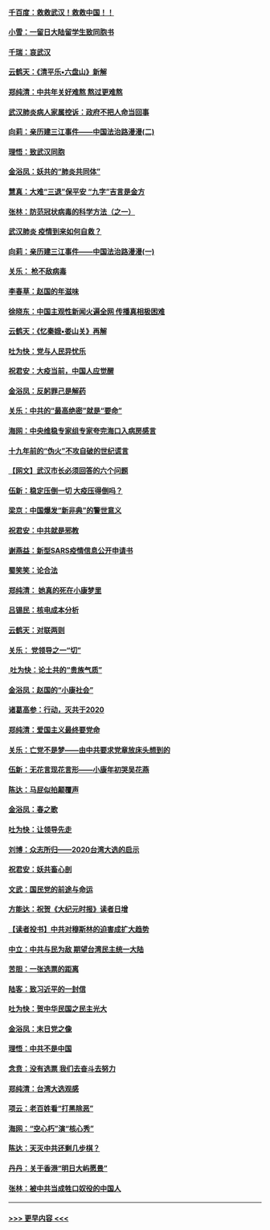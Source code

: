 #### [千百度：救救武汉！救救中国！！](../pages/nsc993/n11836145.md?t=02011411) 
#### [小雪：一留日大陆留学生致同胞书](../pages/nsc993/n11834624.md?t=02011411) 
#### [千瑞：哀武汉](../pages/nsc993/n11833647.md?t=02011411) 
#### [云鹤天：《清平乐▪六盘山》新解](../pages/nsc993/n11833611.md?t=02011411) 
#### [郑纯清：中共年关好难熬 熬过更难熬](../pages/nsc993/n11833489.md?t=02011411) 
#### [武汉肺炎病人家属控诉：政府不把人命当回事](../pages/nsc993/n11833205.md?t=02011411) 
#### [向莉：亲历建三江事件——中国法治路漫漫(二)](../pages/nsc993/n11829102.md?t=02011411) 
#### [理悟：致武汉同胞](../pages/nsc993/n11831522.md?t=02011411) 
#### [金浴凤：妖共的“肺炎共同体”](../pages/nsc993/n11829448.md?t=02011411) 
#### [慧真：大难“三退”保平安 “九字”吉言是金方](../pages/nsc993/n11829501.md?t=02011411) 
#### [张林：防范冠状病毒的科学方法（之一）](../pages/nsc993/n11828618.md?t=02011411) 
#### [武汉肺炎 疫情到来如何自救？](../pages/nsc993/n11827632.md?t=02011411) 
#### [向莉：亲历建三江事件——中国法治路漫漫(一)](../pages/nsc993/n11827190.md?t=02011411) 
#### [关乐： 枪不敌病毒](../pages/nsc993/n11826746.md?t=02011411) 
#### [李春草：赵国的年滋味](../pages/nsc993/n11826321.md?t=02011411) 
#### [徐晓东：中国主观性新闻火遍全网 传播真相极困难](../pages/nsc993/n11826508.md?t=02011411) 
#### [云鹤天：《忆秦娥▪娄山关》再解](../pages/nsc993/n11824682.md?t=02011411) 
#### [吐为快：党与人民异忧乐](../pages/nsc993/n11824660.md?t=02011411) 
#### [祝君安：大疫当前，中国人应觉醒](../pages/nsc993/n11821946.md?t=02011411) 
#### [金浴凤：反躬罪己是解药](../pages/nsc993/n11820280.md?t=02011411) 
#### [关乐：中共的“最高绝密”就是“要命”](../pages/nsc993/n11816946.md?t=02011411) 
#### [海网：中央维稳专家组专家夸完海口入病房感言](../pages/nsc993/n11815138.md?t=02011411) 
#### [十九年前的“伪火”不攻自破的世纪谎言](../pages/nsc993/n11813238.md?t=02011411) 
#### [【网文】武汉市长必须回答的六个问题](../pages/nsc993/n11813848.md?t=02011411) 
#### [伍新：稳定压倒一切 大疫压得倒吗？](../pages/nsc993/n11812634.md?t=02011411) 
#### [梁京：中国爆发“新非典”的警世意义](../pages/nsc993/n11812554.md?t=02011411) 
#### [祝君安：中共就是邪教](../pages/nsc993/n11812431.md?t=02011411) 
#### [谢燕益：新型SARS疫情信息公开申请书](../pages/nsc993/n11808840.md?t=02011411) 
#### [蜀笑笑：论合法](../pages/nsc993/n11808064.md?t=02011411) 
#### [郑纯清： 她真的死在小康梦里](../pages/nsc993/n11806623.md?t=02011411) 
#### [吕锡民：核电成本分析](../pages/nsc993/n11806284.md?t=02011411) 
#### [云鹤天：对联两则](../pages/nsc993/n11805957.md?t=02011411) 
#### [关乐： 党领导之一“切”](../pages/nsc993/n11804505.md?t=02011411) 
#### [ 吐为快：论土共的“贵族气质”](../pages/nsc993/n11804490.md?t=02011411) 
#### [金浴凤：赵国的“小康社会”](../pages/nsc993/n11804452.md?t=02011411) 
#### [诸葛高参：行动，灭共于2020](../pages/nsc993/n11804120.md?t=02011411) 
#### [郑纯清：爱国主义最终要党命](../pages/nsc993/n11802197.md?t=02011411) 
#### [关乐：亡党不是梦——由中共要求党章放床头想到的](../pages/nsc993/n11802156.md?t=02011411) 
#### [伍新：无花言现花言形——小康年初哭吴花燕](../pages/nsc993/n11800044.md?t=02011411) 
#### [陈达：马屁似拍颠覆声](../pages/nsc993/n11800010.md?t=02011411) 
#### [金浴凤：春之歌](../pages/nsc993/n11797687.md?t=02011411) 
#### [吐为快：让领导先走](../pages/nsc993/n11797512.md?t=02011411) 
#### [刘博：众志所归——2020台湾大选的启示](../pages/nsc993/n11796878.md?t=02011411) 
#### [祝君安：妖共畜心剖](../pages/nsc993/n11794273.md?t=02011411) 
#### [文武：国民党的前途与命运](../pages/nsc993/n11794198.md?t=02011411) 
#### [方能达：祝贺《大纪元时报》读者日增](../pages/nsc993/n11793807.md?t=02011411) 
#### [【读者投书】中共对穆斯林的迫害成扩大趋势](../pages/nsc993/n11791371.md?t=02011411) 
#### [中立：中共与民为敌 期望台湾民主统一大陆](../pages/nsc993/n11790392.md?t=02011411) 
#### [苦胆：一张选票的距离](../pages/nsc993/n11788914.md?t=02011411) 
#### [陆客：致习近平的一封信](../pages/nsc993/n11788867.md?t=02011411) 
#### [吐为快：贺中华民国之民主光大](../pages/nsc993/n11788618.md?t=02011411) 
#### [金浴凤：末日党之像](../pages/nsc993/n11787475.md?t=02011411) 
#### [理悟：中共不是中国](../pages/nsc993/n11787463.md?t=02011411) 
#### [念贲：没有选票  我们去奋斗去努力](../pages/nsc993/n11787398.md?t=02011411) 
#### [郑纯清：台湾大选观感](../pages/nsc993/n11786210.md?t=02011411) 
#### [项云：老百姓看“打黑除恶”](../pages/nsc993/n11785398.md?t=02011411) 
#### [海网：“空心朽”演“核心秀”](../pages/nsc993/n11783874.md?t=02011411) 
#### [陈达：天灭中共还剩几步棋？](../pages/nsc993/n11783719.md?t=02011411) 
#### [丹丹：关于香港“明日大屿愿景”](../pages/nsc993/n11783273.md?t=02011411) 
#### [张林：被中共当成牲口奴役的中国人](../pages/nsc993/n11782397.md?t=02011411) 

----
#### [ >>> 更早内容 <<< ](../indexes/nsc993-earlier.md)
